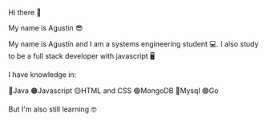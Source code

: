 Hi there 👋

My name is Agustin  😎

My name is Agustín and I am a systems engineering student 💻. I also study to be a full stack developer with javascript 🖥

I have knowledge in:

🔴Java
🟠Javascript
🟡HTML and CSS
🟢MongoDB
🔵Mysql
🟣Go

But I'm also still learning 🤓


<!--
**AgusPane17/AgusPane17** is a ✨ _special_ ✨ repository because its `README.md` (this file) appears on your GitHub profile.

Here are some ideas to get you started:

- 🔭 I’m currently working on ...
- 🌱 I’m currently learning ...
- 👯 I’m looking to collaborate on ...
- 🤔 I’m looking for help with ...
- 💬 Ask me about ...
- 📫 How to reach me: ...
- 😄 Pronouns: ...
- ⚡ Fun fact: ...
-->
